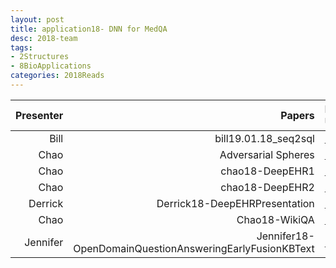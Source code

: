 ```yaml
---
layout: post
title: application18- DNN for MedQA 
desc: 2018-team
tags:
- 2Structures
- 8BioApplications
categories: 2018Reads
---
```



| Presenter | Papers | Paper URL| Our Presentation |
| -----: | ---------------------------: | :----- | :----- |
| Bill | bill19.01.18_seq2sql | [PDF](https://arxiv.org/abs/1711.02846) |  [PDF]({{site.baseurl}}/MoreTalksTeam/bill19.01.18_seq2sql.pdf) | 
| Chao |  Adversarial Spheres | [PDF](https://arxiv.org/abs/1801.02774) |  [PDF]({{site.baseurl}}/MoreTalksTeam/Bill/18.03.16_AdversarialSpheres.pdf) | 
| Chao | chao18-DeepEHR1 | [PDF](https://arxiv.org/abs/1703.09387) |  [PDF]({{site.baseurl}}/MoreTalksTeam/chao18-DeepEHR1.pdf) | 
| Chao | chao18-DeepEHR2 | [PDF](https://arxiv.org/abs/1703.09387) |  [PDF]({{site.baseurl}}/MoreTalksTeam/chao18-DeepEHR2.pdf) | 
| Derrick | Derrick18-DeepEHRPresentation | [PDF](https://arxiv.org/abs/1703.09387) |  [PDF]({{site.baseurl}}/MoreTalksTeam/Derrick18-DeepEHRPresentation.pdf) | 
| Chao | Chao18-WikiQA | [PDF](https://arxiv.org/abs/1703.09387) |  [PDF]({{site.baseurl}}/MoreTalksTeam/Chao18-WikiQA.pdf) | 
| Jennifer | Jennifer18-OpenDomainQuestionAnsweringEarlyFusionKBText | [PDF](https://arxiv.org/abs/1703.09387) |  [PDF]({{site.baseurl}}/MoreTalksTeam/Jennifer18-OpenDomainQuestionAnsweringEarlyFusionKBText.pdf) | 
